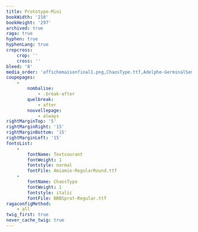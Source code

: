 ```yaml
---
title: Prototype-Mini
bookWidth: '210'
bookHeight: '297'
archived: true
raga: true
hyphen: true
hyphenLang: true
cropcross:
    crop: ''
    cross: ''
bleed: '0'
media_order: 'affichemaisonfinal1.png,ChaosType.ttf,Adelphe-GerminalSemiBoldItalic.ttf,Adelphe-GerminalSemiBold.ttf,Adelphe-GerminalRegular.ttf,Adelphe-GerminalItalic.ttf,Adelphe-GerminalBoldItalic.ttf,Adelphe-GerminalBold.ttf,Adelphe-FructidorSemiBoldItalic.ttf,Adelphe-FructidorSemiBold.ttf,Adelphe-FructidorRegular.ttf,Adelphe-FructidorItalic.ttf,Adelphe-FructidorBoldItalic.ttf,Adelphe-FructidorBold.ttf,Adelphe-FlorealSemiBoldItalic.ttf,Adelphe-FlorealSemiBold.ttf,Adelphe-FlorealRegular.ttf,Adelphe-FlorealItalic.ttf,Adelphe-FlorealBoldItalic.ttf,Adelphe-FlorealBold.ttf,Amiamie-RegularRound.ttf,Amiamie-Regular.ttf,Amiamie-LightItalic.ttf,Amiamie-Light.ttf,Amiamie-ItalicRound.ttf,Amiamie-Italic.ttf,Amiamie-BlackRound.ttf,Amiamie-BlackItalicRound.ttf,Amiamie-BlackItalic.ttf,Amiamie-Black.ttf,BBBPoppinsTN-TextSemiBoldItalic.ttf,BBBPoppinsTN-TextSemiBold.ttf,BBBPoppinsTN-TextRegularItalic.ttf,BBBPoppinsTN-TextRegular.ttf,BBBPoppinsTN-TextBoldItalic.ttf,BBBPoppinsTN-TextBold.ttf,BBBPoppinsTN-TextBlackItalic.ttf,BBBPoppinsTN-TextBlack.ttf,BBBPoppinsTN-DisplaySemiBoldItalic.ttf,BBBPoppinsTN-DisplaySemiBold.ttf,BBBPoppinsTN-DisplayRegularItalic.ttf,BBBPoppinsTN-DisplayRegular.ttf,BBBPoppinsTN-DisplayBoldItalic.ttf,BBBPoppinsTN-DisplayBold.ttf,BBBPoppinsTN-DisplayBlackItalic.ttf,BBBPoppinsTN-DisplayBlack.ttf,DINdong.ttf,BBBSprat-RegularThin.ttf,BBBSprat-Regularlight.ttf,BBBSprat-Regular.ttf,BBBSprat-ExtendedThin.ttf,BBBSprat-ExtendedRegular.ttf,BBBSprat-ExtendedLight.ttf,BBBSprat-CondensedThin.ttf,BBBSprat-CondensedRegular.ttf,BBBSprat-CondensedLight.ttf,prototypemini_cover_Page_1.png,prototype.png'
coupepages:
    -
        nombalise:
            - .break-after
        quelbreak:
            - after
        nouvellepage:
            - always
rightMarginTop: '5'
rightMarginRight: '15'
rightMarginBottom: '15'
rightMarginLeft: '15'
fontsList:
    -
        fontName: Textcourant
        fontWeight: 1
        fontstyle: normal
        fontFile: Amiamie-RegularRound.ttf
    -
        fontName: ChaosType
        fontWeight: 1
        fontstyle: italic
        fontFile: BBBSprat-Regular.ttf
ragaconfigMethod:
    - all
twig_first: true
never_cache_twig: true
---
```


